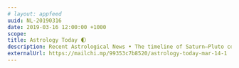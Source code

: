 ```yaml
---
# layout: appfeed
uuid: NL-20190316
date: 2019-03-16 12:00:00 +1000
scope: 
title: Astrology Today 🌓
description: Recent Astrological News • The timeline of Saturn–Pluto conjunction • Black Onyx and the power of the Underworld • Getting ready for the Equinox
externalUrl: https://mailchi.mp/99353c7b8520/astrology-today-mar-14-1
---
```

